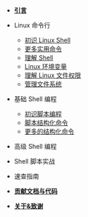 - [**引言**](/)

- Linux 命令行

  - [初识 Linux Shell](/commandLine/shell_first_view)
  - [更多实用命令](/commandLine/more_command)
  - [理解 Shell](/commandLine/understand_shell)
  - [Linux 环境变量](/commandLine/linux_env)
  - [理解 Linux 文件权限](/commandLine/security)
  - [管理文件系统](/commandLine/file_system)

- 基础 Shell 编程

  - [初识脚本编程](/shellBasic/shell_basic)
  - [脚本结构化命令](/shellBasic/structured_command)
  - [更多的结构化命令](/shellBasic/more_structured_command)

- 高级 Shell 编程

- Shell 脚本实战

- 速查指南

- [**贡献文档与代码**](contribution.md)

- [**关于&致谢**](about.md)
